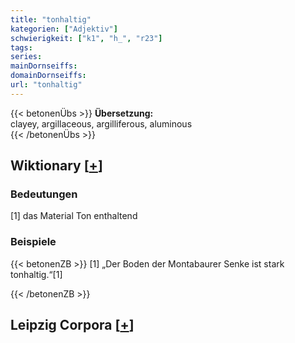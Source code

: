 ```yaml
---
title: "tonhaltig"
kategorien: ["Adjektiv"]
schwierigkeit: ["k1", "h_", "r23"]
tags:
series:
mainDornseiffs:
domainDornseiffs:
url: "tonhaltig"
---
```


{{< betonenÜbs >}}
**Übersetzung:**  
clayey, argillaceous, argilliferous, aluminous  
{{< /betonenÜbs >}}

## Wiktionary [[+](https://de.wiktionary.org/wiki/tonhaltig)]

### Bedeutungen
[1] das Material Ton enthaltend  

### Beispiele
{{< betonenZB >}}
[1] „Der Boden der Montabaurer Senke ist stark tonhaltig.“[1]  

{{< /betonenZB >}}

## Leipzig Corpora [[+](https://corpora.uni-leipzig.de/en/res?word=tonhaltig&corpusId=deu_newscrawl-public_2018)]

